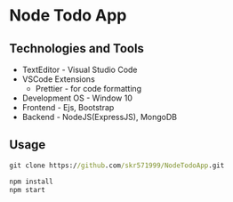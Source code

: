 # Node Todo App

## Technologies and Tools

- TextEditor - Visual Studio Code
- VSCode Extensions
  - Prettier - for code formatting
- Development OS - Window 10
- Frontend - Ejs, Bootstrap 
- Backend - NodeJS(ExpressJS), MongoDB

## Usage

```cmd
git clone https://github.com/skr571999/NodeTodoApp.git

npm install
npm start

```

<!-- ## Preview Screens -->